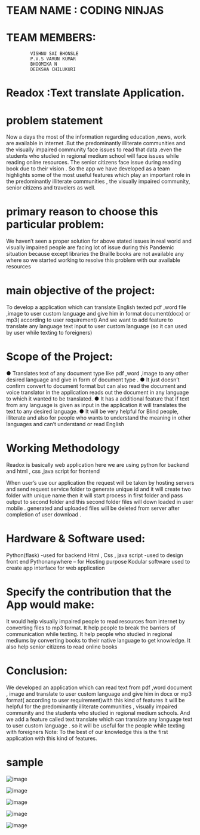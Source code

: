 # TEAM NAME : CODING NINJAS

# TEAM MEMBERS:
             VISHNU SAI BHONSLE
             P.V.S VARUN KUMAR
             BHOOMIKA N
             DEEKSHA CHILUKURI
             
 
# Readox :Text translate Application.


# problem statement

Now a days the most of the information regarding education ,news, work are available in internet
.But the predominantly illiterate communities and the visually impaired community face issues to
read that data .even the students who studied in regional medium school will face issues while
reading online resources. The senior citizens face issue during reading book due to their vision .
So the app we have developed as a team highlights some of the most useful features which play an
important role in the predominantly illiterate communities , the visually impaired community, senior
citizens and travelers as well.

# primary reason to choose this particular problem:

We haven’t seen a proper solution for above stated issues in real world and visually impaired
people are facing lot of issue during this Pandemic situation because except libraries the
Braille books are not available any where so we started working to resolve this problem
with our available resources

# main objective of the project:
To develop a application which can translate English texted pdf ,word file ,image to user
custom language and give him in format document(docx) or mp3( according to user
requirement)
And we want to add feature to translate any language text input to user custom language
(so it can used by user while texting to foreigners)

# Scope of the Project:
● Translates text of any document type like pdf ,word ,image to any other desired
language and give in form of document type .
● It just doesn’t confirm convert to document format but can also read the document and
voice translator in the application reads out the document in any language to which it
wanted to be translated.
● It has a additional feature that if text from any language is given as input in the
application it will translates the text to any desired language.
● It will be very helpful for Blind people, illiterate and also for people who wants to
understand the meaning in other languages and can’t understand or read English

# Working Methodology

Readox is basically web application here we are using python for backend and html , css
,java script for frontend


When user’s use our application the request will be taken by hosting servers and send
request service folder to generate unique id and it will create two folder with unique name
then it will start process in first folder and pass output to second folder and this second
folder files will down loaded in user mobile . generated and uploaded files will be deleted
from server after completion of user download .

# Hardware &amp; Software used:
Python(flask) -used for backend
Html , Css , java script -used to design front end
Pythonanywhere – for Hosting purpose
Kodular software used to create app interface for web application
# Specify the contribution that the App would make:
It would help visually impaired people to read resources from internet by converting files to
mp3 format.
It help people to break the barriers of communication while texting.
It help people who studied in regional mediums by converting books to their native language
to get knowledge.
It also help senior citizens to read online books

# Conclusion:

We developed an application which can read text from pdf ,word document , image and
translate to user custom language and give him in docx or mp3 format( according to user
requirement)with this kind of features it will be helpful for the predominantly illiterate
communities , visually impaired community and the students who studied in regional
medium schools. And we add a feature called text translate which can translate any language
text to user custom language . so it will be useful for the people while texting with foreigners
Note: To the best of our knowledge this is the first application with this kind of features.


# sample

![image](https://drive.google.com/uc?export=view&id=1g_WGrVtVsLtAhfDyIo5MfoVNedlPEBF4)

![image](https://drive.google.com/uc?export=view&id=13pGC_SQlpCsIbIm4rubsFRuL8CC3J7Gd)

![image](https://drive.google.com/uc?export=view&id=1iqVXHnSgQvHvTQyeLLRyDXxT4XZwEOBS)

![image](https://drive.google.com/uc?export=view&id=1L_zR7PNtX0tUF4OodU3t_p2w7H7kMx4S)

![image](https://drive.google.com/uc?export=view&id=1fZMPEvSrL6HjnHjO8_7Qx2c0YissV7Y0)


